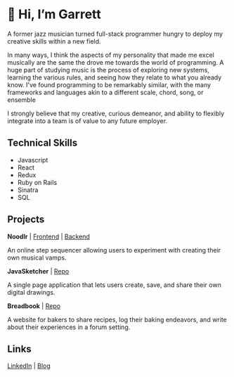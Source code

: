 # 👋 Hi, I’m Garrett
A former jazz musician turned full-stack programmer hungry to deploy my creative skills within a new field.

In many ways, I think the aspects of my personality that made me excel musically are the same the drove me towards the world of programming. A huge part of studying music is the process of exploring new systems, learning the various rules, and seeing how they relate to what you already know. I've found programming to be remarkably similar, with the many frameworks and languages akin to a different scale, chord, song, or ensemble

I strongly believe that my creative, curious demeanor, and ability to flexibly integrate into a team is of value to any future employer.

## Technical Skills
* Javascript
* React
* Redux
* Ruby on Rails
* Sinatra
* SQL

## Projects
**Noodlr** | [Frontend](https://github.com/Garrett-Bodley/noodlr-frontend) | [Backend](https://github.com/Garrett-Bodley/noodlr-backend)

An online step sequencer allowing users to experiment with creating their own musical vamps.

**JavaSketcher** | [Repo](https://github.com/Garrett-Bodley/JavaSketcher)

A single page application that lets users create, save, and share their own digital drawings.

**Breadbook** | [Repo](https://github.com/Garrett-Bodley/BreadBook)

A website for bakers to share recipes, log their baking endeavors, and write about their experiences in a forum setting.

## Links
[LinkedIn](https://www.linkedin.com/in/garrett-bodley/) | [Blog](https://garrett-bodley.medium.com/)
